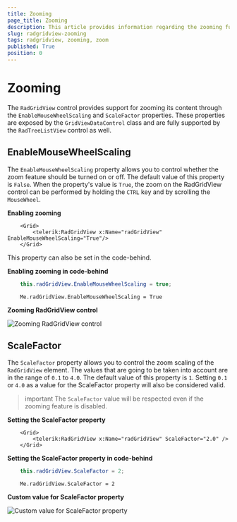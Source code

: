 ```yaml
---
title: Zooming
page_title: Zooming
description: This article provides information regarding the zooming functionality of the RadGridView control.
slug: radgridview-zooming
tags: radgridview, zooming, zoom
published: True
position: 0
---
```


# Zooming

The `RadGridView` control provides support for zooming its content through the `EnableMouseWheelScaling` and `ScaleFactor` properties. These properties are exposed by the `GridViewDataControl` class and are fully supported by the `RadTreeListView` control as well.

## EnableMouseWheelScaling

The `EnableMouseWheelScaling` property allows you to control whether the zoom feature should be turned on or off. The default value of this property is `False`. When the property's value is `True`, the zoom on the RadGridView control can be performed by holding the `CTRL` key and by scrolling the `MouseWheel`.

__Enabling zooming__
```XAML
    <Grid>
        <telerik:RadGridView x:Name="radGridView" EnableMouseWheelScaling="True"/>
    </Grid>
```

This property can also be set in the code-behind.

__Enabling zooming in code-behind__
```C#
    this.radGridView.EnableMouseWheelScaling = true;
```
```VB.NET
    Me.radGridView.EnableMouseWheelScaling = True
```

__Zooming RadGridView control__

![Zooming RadGridView control](images/radgridview-zooming-gif.gif) 

## ScaleFactor

The `ScaleFactor` property allows you to control the zoom scaling of the `RadGridView` element. The values that are going to be taken into account are in the range of `0.1` to `4.0`. The default value of this property is `1`. Setting `0.1` or `4.0` as a value for the ScaleFactor property will also be considered valid.

>important The `ScaleFactor` value will be respected even if the zooming feature is disabled.

__Setting the ScaleFactor property__
```XAML
    <Grid>
        <telerik:RadGridView x:Name="radGridView" ScaleFactor="2.0" />
    </Grid>
```

__Setting the ScaleFactor property in code-behind__
```C#
    this.radGridView.ScaleFactor = 2;
```
```VB.NET
    Me.radGridView.ScaleFactor = 2
```

__Custom value for ScaleFactor property__

![Custom value for ScaleFactor property](images/radgridview-zooming-scalefactor.PNG)
